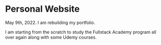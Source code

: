# Personal Website

May 9th, 2022.
I am rebuilding my portfolio.

I am starting from the scratch to study the Fullstack Academy program all over again along with some Udemy courses.